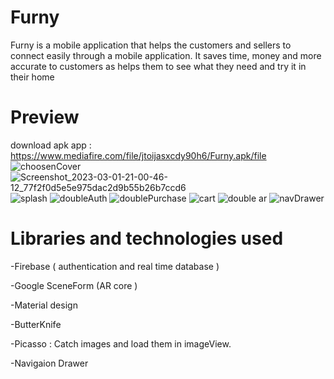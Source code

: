 # Furny
Furny is a mobile application that helps the customers and sellers to connect easily through a mobile application. It saves time, money and more accurate to customers as helps them to see what they need and try it in their home

# Preview
download apk app : https://www.mediafire.com/file/jtoijasxcdy90h6/Furny.apk/file
![choosenCover](https://user-images.githubusercontent.com/73345730/222239398-e4ab48ee-1e08-496b-8af9-03ba5fa81ed8.jpg)
![Screenshot_2023-03-01-21-00-46-12_77f2f0d5e5e975dac2d9b55b26b7ccd6](https://user-images.githubusercontent.com/73345730/222239715-056f42dd-e630-4303-b17c-53fe4765dbf9.jpg)
![splash](https://user-images.githubusercontent.com/73345730/222239652-c016ccc9-d760-4b84-9f29-147685d46435.png)
![doubleAuth](https://user-images.githubusercontent.com/73345730/222239578-5795c543-3cb0-4181-820a-9ac03c8cbf3c.png)
![doublePurchase](https://user-images.githubusercontent.com/73345730/222239590-2026d064-bfa8-4b09-9cdc-2c73f988e715.png)
![cart](https://user-images.githubusercontent.com/73345730/222239620-d917ed7b-54ec-4bc2-980c-834355c832a4.png)
![double ar](https://user-images.githubusercontent.com/73345730/222239688-df7b6a6a-a1eb-42d8-92cc-d48dc22f85e4.png)
![navDrawer](https://user-images.githubusercontent.com/73345730/222240381-491b8738-16df-42db-9481-9fb10928179c.png)

# Libraries and technologies used

-Firebase ( authentication and real time database )

-Google SceneForm (AR core )

-Material design

-ButterKnife

-Picasso :  Catch images and load them in imageView.

-Navigaion Drawer

